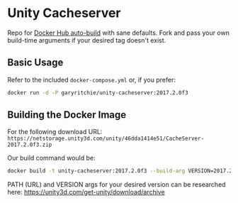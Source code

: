 Unity Cacheserver
==========================

Repo for [Docker Hub auto-build](https://hub.docker.com/r/garyritchie/unity-cacheserver/) with sane defaults. Fork and pass your own build-time arguments if your desired tag doesn't exist.

Basic Usage
--------------------------

Refer to the included `docker-compose.yml` or, if you prefer:

```bash
docker run -d -P garyritchie/unity-cacheserver:2017.2.0f3
```

Building the Docker Image
--------------------------

For the following download URL: 
`https://netstorage.unity3d.com/unity/46dda1414e51/CacheServer-2017.2.0f3.zip`

Our build command would be:

```bash
docker build -t unity-cacheserver:2017.2.0f3 --build-arg VERSION=2017.2.0f3 --build-arg UCPATH=https://netstorage.unity3d.com/unity/46dda1414e51/ .
```

PATH (URL) and VERSION args for your desired version can be researched here: https://unity3d.com/get-unity/download/archive